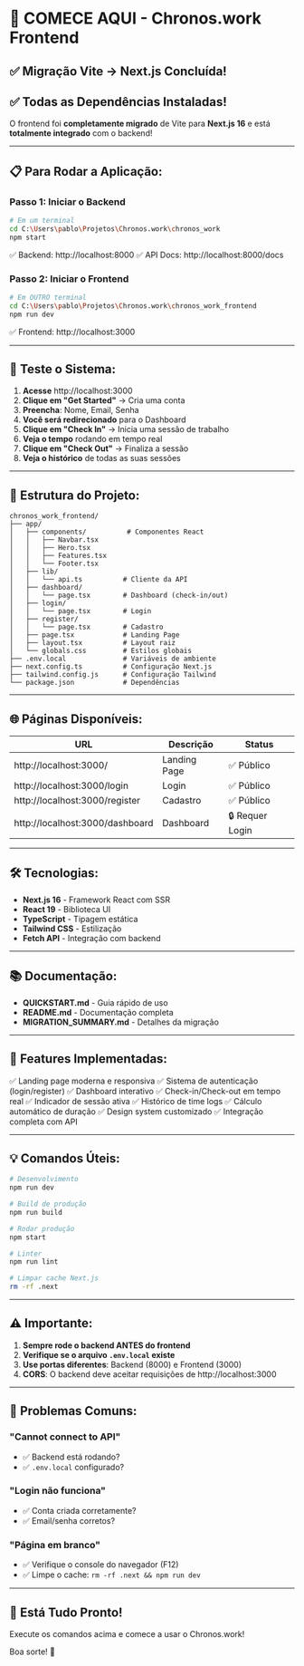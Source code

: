 # 🚀 COMECE AQUI - Chronos.work Frontend

## ✅ Migração Vite → Next.js Concluída!
## ✅ Todas as Dependências Instaladas!

O frontend foi **completamente migrado** de Vite para **Next.js 16** e está **totalmente integrado** com o backend!

---

## 📋 Para Rodar a Aplicação:

### Passo 1: Iniciar o Backend
```bash
# Em um terminal
cd C:\Users\pablo\Projetos\Chronos.work\chronos_work
npm start
```
✅ Backend: http://localhost:8000
✅ API Docs: http://localhost:8000/docs

### Passo 2: Iniciar o Frontend
```bash
# Em OUTRO terminal
cd C:\Users\pablo\Projetos\Chronos.work\chronos_work_frontend
npm run dev
```
✅ Frontend: http://localhost:3000

---

## 🎯 Teste o Sistema:

1. **Acesse** http://localhost:3000
2. **Clique em "Get Started"** → Cria uma conta
3. **Preencha**: Nome, Email, Senha
4. **Você será redirecionado** para o Dashboard
5. **Clique em "Check In"** → Inicia uma sessão de trabalho
6. **Veja o tempo** rodando em tempo real
7. **Clique em "Check Out"** → Finaliza a sessão
8. **Veja o histórico** de todas as suas sessões

---

## 📂 Estrutura do Projeto:

```
chronos_work_frontend/
├── app/
│   ├── components/          # Componentes React
│   │   ├── Navbar.tsx
│   │   ├── Hero.tsx
│   │   ├── Features.tsx
│   │   └── Footer.tsx
│   ├── lib/
│   │   └── api.ts          # Cliente da API
│   ├── dashboard/
│   │   └── page.tsx        # Dashboard (check-in/out)
│   ├── login/
│   │   └── page.tsx        # Login
│   ├── register/
│   │   └── page.tsx        # Cadastro
│   ├── page.tsx            # Landing Page
│   ├── layout.tsx          # Layout raiz
│   └── globals.css         # Estilos globais
├── .env.local              # Variáveis de ambiente
├── next.config.ts          # Configuração Next.js
├── tailwind.config.js      # Configuração Tailwind
└── package.json            # Dependências
```

---

## 🌐 Páginas Disponíveis:

| URL | Descrição | Status |
|-----|-----------|--------|
| http://localhost:3000/ | Landing Page | ✅ Público |
| http://localhost:3000/login | Login | ✅ Público |
| http://localhost:3000/register | Cadastro | ✅ Público |
| http://localhost:3000/dashboard | Dashboard | 🔒 Requer Login |

---

## 🛠️ Tecnologias:

- **Next.js 16** - Framework React com SSR
- **React 19** - Biblioteca UI
- **TypeScript** - Tipagem estática
- **Tailwind CSS** - Estilização
- **Fetch API** - Integração com backend

---

## 📚 Documentação:

- **QUICKSTART.md** - Guia rápido de uso
- **README.md** - Documentação completa
- **MIGRATION_SUMMARY.md** - Detalhes da migração

---

## 🎨 Features Implementadas:

✅ Landing page moderna e responsiva
✅ Sistema de autenticação (login/register)
✅ Dashboard interativo
✅ Check-in/Check-out em tempo real
✅ Indicador de sessão ativa
✅ Histórico de time logs
✅ Cálculo automático de duração
✅ Design system customizado
✅ Integração completa com API

---

## 💡 Comandos Úteis:

```bash
# Desenvolvimento
npm run dev

# Build de produção
npm run build

# Rodar produção
npm start

# Linter
npm run lint

# Limpar cache Next.js
rm -rf .next
```

---

## ⚠️ Importante:

1. **Sempre rode o backend ANTES do frontend**
2. **Verifique se o arquivo `.env.local` existe**
3. **Use portas diferentes**: Backend (8000) e Frontend (3000)
4. **CORS**: O backend deve aceitar requisições de http://localhost:3000

---

## 🐛 Problemas Comuns:

### "Cannot connect to API"
- ✅ Backend está rodando?
- ✅ `.env.local` configurado?

### "Login não funciona"
- ✅ Conta criada corretamente?
- ✅ Email/senha corretos?

### "Página em branco"
- ✅ Verifique o console do navegador (F12)
- ✅ Limpe o cache: `rm -rf .next && npm run dev`

---

## 🎉 Está Tudo Pronto!

Execute os comandos acima e comece a usar o Chronos.work!

Boa sorte! 🚀
